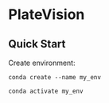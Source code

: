 # PlateVision

## Quick Start

Create environment:

``` conda create --name my_env ``` 

```conda activate my_env```

